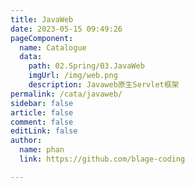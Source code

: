 ```yaml
---
title: JavaWeb
date: 2023-05-15 09:49:26
pageComponent: 
  name: Catalogue
  data: 
    path: 02.Spring/03.JavaWeb
    imgUrl: /img/web.png
    description: Javaweb原生Servlet框架
permalink: /cata/javaweb/
sidebar: false
article: false
comment: false
editLink: false
author: 
  name: phan
  link: https://github.com/blage-coding

---
```

